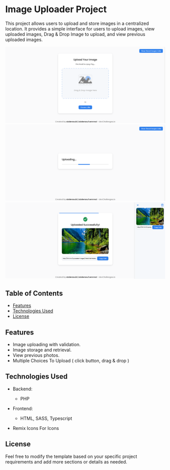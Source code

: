 # Image Uploader Project

This project allows users to upload and store images in a centralized location. It provides a simple interface for users to upload images, view uploaded images, Drag & Drop Image to upload, and view previous uploaded images.

[![Main Site](./images/main_site.png)](./images/main_site.png)
[![Uploading In Progress Box](./images/uploading_box.png)](./images/uploading_box.png)
[![Uploaded Picture](./images/uploaded_picture.png)](./images/uploaded_picture.png)

## Table of Contents

- [Features](#features)
- [Technologies Used](#technologies-used)
- [License](#license)

## Features

- Image uploading with validation.
- Image storage and retrieval.
- View previous photos.
- Multiple Choices To Upload ( click button, drag & drop )

## Technologies Used

- Backend:
  - PHP
- Frontend:

  - HTML, SASS, Typescript

- Remix Icons For Icons

## License

Feel free to modify the template based on your specific project requirements and add more sections or details as needed.
